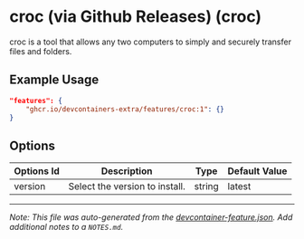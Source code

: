 
# croc (via Github Releases) (croc)

croc is a tool that allows any two computers to simply and securely transfer files and folders.

## Example Usage

```json
"features": {
    "ghcr.io/devcontainers-extra/features/croc:1": {}
}
```

## Options

| Options Id | Description | Type | Default Value |
|-----|-----|-----|-----|
| version | Select the version to install. | string | latest |



---

_Note: This file was auto-generated from the [devcontainer-feature.json](devcontainer-feature.json).  Add additional notes to a `NOTES.md`._
